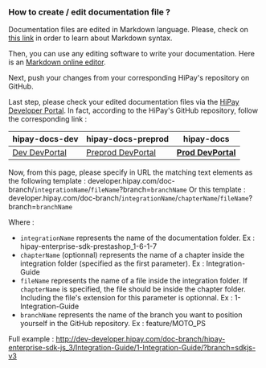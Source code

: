 ### How to create / edit documentation file ?

Documentation files are edited in Markdown language. Please, check on [this link](https://github.com/adam-p/markdown-here/wiki/Markdown-Cheatsheet) in order to learn about Markdown syntax.

Then, you can use any editing software to write your documentation. Here is an [Markdown online editor](https://stackedit.io).

Next, push your changes from your corresponding HiPay's repository on GitHub.

Last step, please check your edited documentation files via the [HiPay Developer Portal](https://developer.hipay.com). In fact, according to the HiPay's GitHub repository, follow the corresponding link :

 
| hipay-docs-dev | hipay-docs-preprod | hipay-docs |
|--|--|--|
| [Dev DevPortal](http://dev-developer.hipay.com/doc-branch) | [Preprod DevPortal](https://preprod-developer.hipay.com/doc-branch) | **[Prod DevPortal](https://developer.hipay.com/doc-branch)** |

Now, from this page, please specify in URL the matching text elements as the following template :
developer.hipay.com/doc-branch/`integrationName`/`fileName`?branch=`branchName`
Or this template :
developer.hipay.com/doc-branch/`integrationName`/`chapterName`/`fileName`?branch=`branchName`

Where :
 - `integrationName` represents the name of the documentation folder. Ex : hipay-enterprise-sdk-prestashop_1-6-1-7
 - `chapterName` (optionnal) represents the name of a chapter inside the integration folder (specified as the first parameter). Ex : Integration-Guide
 - `fileName` represents the name of a file inside the integration folder. If `chapterName` is specified, the file should be inside the chapter folder. Including the file's extension for this parameter is optionnal. Ex : 1-Integration-Guide
 - `branchName` represents the name of the branch you want to position yourself in the GitHub repository. Ex : feature/MOTO_PS

Full example : http://dev-developer.hipay.com/doc-branch/hipay-enterprise-sdk-js_3/Integration-Guide/1-Integration-Guide/?branch=sdkjs-v3